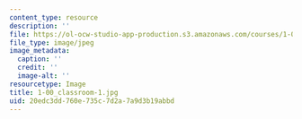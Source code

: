 ```yaml
---
content_type: resource
description: ''
file: https://ol-ocw-studio-app-production.s3.amazonaws.com/courses/1-00-introduction-to-computers-and-engineering-problem-solving-spring-2012/20edc3dd760e735c7d2a7a9d3b19abbd_1-00_classroom-1.jpg
file_type: image/jpeg
image_metadata:
  caption: ''
  credit: ''
  image-alt: ''
resourcetype: Image
title: 1-00_classroom-1.jpg
uid: 20edc3dd-760e-735c-7d2a-7a9d3b19abbd
---
```


